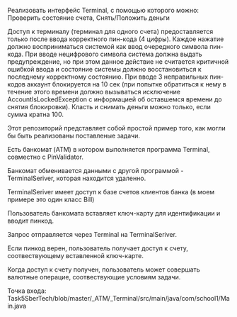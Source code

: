 Реализовать интерфейс Terminal, с помощью которого можно: Проверить состояние счета, Снять/Положить деньги

Доступ к терминалу (терминал для одного счета) предоставляется только после ввода корректного пин-кода (4 цифры). 
Каждое нажатие должно восприниматься системой как ввод очередного символа пин-кода.
При вводе нецифрового символа система должна выдать предупреждение, но при этом данное
действие не считается критичной ошибкой ввода и состояние системы должно восстановиться
к последнему корректному состоянию.
При вводе 3 неправильных пин-кодов аккаунт блокируется на 10 сек (при попытке обратиться к нему в течение этого времени должно вызываться исключение AccountIsLockedException
c информацией об оставшемся времени до снятия блокировки). Класть и снимать деньги можно только, если сумма кратна 100.

Этот репозиторий представляет собой простой пример того, как могли бы быть реализованы поставленые задачи.

Есть банкомат (ATM) в котором выполняется программа Terminal, совместно с PinValidator.

Банкомат обменивается данными с другой программой - TerminalSeriver, которая находится удаленно.

TerminalSeriver имеет доступ к базе счетов клиентов банка (в моем примере это один класс Bill)

Пользователь банкомата вставляет ключ-карту для идентификации и вводит пинкод. 

Запрос отправляется через Terminal на TerminalSeriver.

Если пинкод верен, пользователь получает доступ к счету, соотвествующему вставленной ключ-карте.

Когда доступ к счету получен, пользователь может совершать валютные операцие, соотвествующие условиям задачи.

Точка входа: Task5SberTech/blob/master/_ATM/_Terminal/src/main/java/com/school1/Main.java


